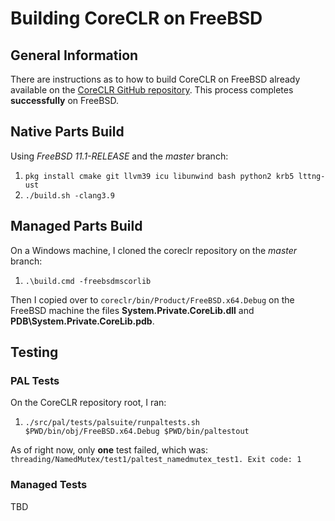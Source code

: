 # Building CoreCLR on FreeBSD

## General Information

There are instructions as to how to build CoreCLR on FreeBSD already available on the [CoreCLR GitHub repository](https://github.com/dotnet/coreclr/blob/master/Documentation/building/freebsd-instructions.md). This process completes **successfully** on FreeBSD.

## Native Parts Build

Using _FreeBSD 11.1-RELEASE_ and the _master_ branch:

1. `pkg install cmake git llvm39 icu libunwind bash python2 krb5 lttng-ust`
2. `./build.sh -clang3.9`

## Managed Parts Build

On a Windows machine, I cloned the coreclr repository on the _master_ branch:

1. `.\build.cmd -freebsdmscorlib`

Then I copied over to `coreclr/bin/Product/FreeBSD.x64.Debug` on the FreeBSD machine the files **System.Private.CoreLib.dll** and **PDB\System.Private.CoreLib.pdb**.

## Testing

### PAL Tests

On the CoreCLR repository root, I ran:

1. `./src/pal/tests/palsuite/runpaltests.sh $PWD/bin/obj/FreeBSD.x64.Debug $PWD/bin/paltestout`

As of right now, only **one** test failed, which was: `threading/NamedMutex/test1/paltest_namedmutex_test1. Exit code: 1`

### Managed Tests

TBD
